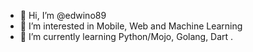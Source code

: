 - 👋 Hi, I’m @edwino89
- 👀 I’m interested in Mobile, Web and Machine Learning
- 🌱 I’m currently learning Python/Mojo, Golang, Dart
.

<!---
edwino89/edwino89 is a ✨ special ✨ repository because its `README.md` (this file) appears on your GitHub profile.
You can click the Preview link to take a look at your changes.
--->
